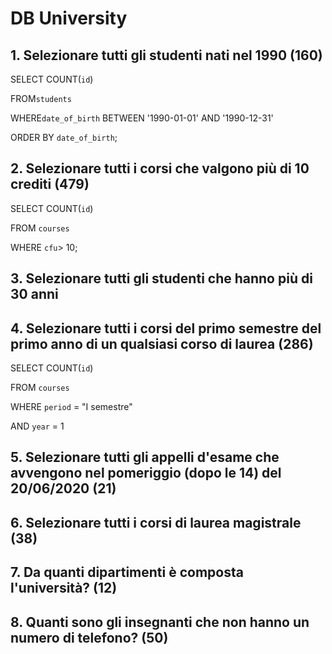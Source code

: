 # DB University 

## 1. Selezionare tutti gli studenti nati nel 1990 (160)

SELECT COUNT(`id`)

FROM`students`

WHERE`date_of_birth` BETWEEN '1990-01-01' AND '1990-12-31'

ORDER BY `date_of_birth`;

## 2. Selezionare tutti i corsi che valgono più di 10 crediti (479)

SELECT COUNT(`id`)

FROM `courses`

WHERE `cfu`> 10;

## 3. Selezionare tutti gli studenti che hanno più di 30 anni

## 4. Selezionare tutti i corsi del primo semestre del primo anno di un qualsiasi corso di laurea (286)

SELECT COUNT(`id`)

FROM `courses`

WHERE `period` = "I semestre"

AND `year` = 1

## 5. Selezionare tutti gli appelli d'esame che avvengono nel pomeriggio (dopo le 14) del 20/06/2020 (21)

## 6. Selezionare tutti i corsi di laurea magistrale (38)

## 7. Da quanti dipartimenti è composta l'università? (12)

## 8. Quanti sono gli insegnanti che non hanno un numero di telefono? (50)